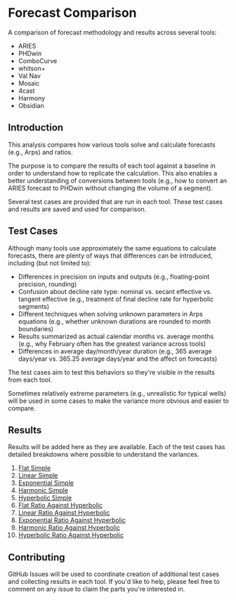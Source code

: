 # Forecast Comparison

A comparison of forecast methodology and results across several tools:

- ARIES
- PHDwin
- ComboCurve
- whitson+
- Val Nav
- Mosaic
- 4cast
- Harmony
- Obsidian

## Introduction

This analysis compares how various tools solve and calculate forecasts (e.g., Arps) and ratios.

The purpose is to compare the results of each tool against a baseline in order to understand how to replicate the calculation. This also enables a better understanding of conversions between tools (e.g., how to convert an ARIES forecast to PHDwin without changing the volume of a segment).

Several test cases are provided that are run in each tool. These test cases and results are saved and used for comparison.

## Test Cases

Although many tools use approximately the same equations to calculate forecasts, there are plenty of ways that differences can be introduced, including (but not limited to):

- Differences in precision on inputs and outputs (e.g., floating-point precision, rounding)
- Confusion about decline rate type: nominal vs. secant effective vs. tangent effective (e.g., treatment of final decline rate for hyperbolic segments)
- Different techniques when solving unknown parameters in Arps equations (e.g., whether unknown durations are rounded to month boundaries)
- Results summarized as actual calendar months vs. average months (e.g., why February often has the greatest variance across tools)
- Differences in average day/month/year duration (e.g., 365 average days/year vs. 365.25 average days/year and the affect on forecasts)

The test cases aim to test this behaviors so they're visible in the results from each tool.

Sometimes relatively extreme parameters (e.g., unrealistic for typical wells) will be used in some cases to make the variance more obvious and easier to compare.

## Results

Results will be added here as they are available. Each of the test cases has detailed breakdowns where possible to understand the variances.

1. [Flat Simple](./test-cases/01-flat-simple/README.md)
2. [Linear Simple](./test-cases/02-linear-simple/README.md)
3. [Exponential Simple](./test-cases/03-exponential-simple/README.md)
4. [Harmonic Simple](./test-cases/04-harmonic-simple/README.md)
5. [Hyperbolic Simple](./test-cases/05-hyperbolic-simple/README.md)
6. [Flat Ratio Against Hyperbolic](./test-cases/06-flat-ratio-against-hyperbolic/README.md)
7. [Linear Ratio Against Hyperbolic](./test-cases/07-linear-ratio-against-hyperbolic/README.md)
8. [Exponential Ratio Against Hyperbolic](./test-cases/08-exponential-ratio-against-hyperbolic/README.md)
9. [Harmonic Ratio Against Hyperbolic](./test-cases/09-harmonic-ratio-against-hyperbolic/README.md)
10. [Hyperbolic Ratio Against Hyperbolic](./test-cases/10-harmonic-ratio-against-hyperbolic/README.md)

## Contributing

GitHub Issues will be used to coordinate creation of additional test cases and collecting results in each tool. If you'd like to help, please feel free to comment on any issue to claim the parts you're interested in.
